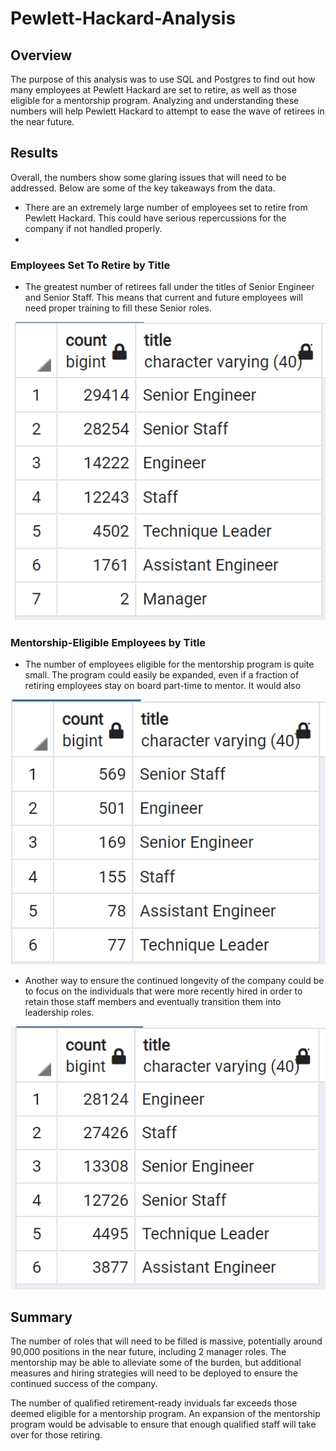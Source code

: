# Pewlett-Hackard-Analysis

## Overview
The purpose of this analysis was to use SQL and Postgres to find out how many employees at Pewlett Hackard are set to retire, as well as those eligible for a mentorship program.  Analyzing and understanding these numbers will help Pewlett Hackard to attempt to ease the wave of retirees in the near future.  

## Results
Overall, the numbers show some glaring issues that will need to be addressed.  Below are some of the key takeaways from the data. 

* There are an extremely large number of employees set to retire from Pewlett Hackard.  This could have serious repercussions for the company if not handled properly.  
* 

### Employees Set To Retire by Title
* The greatest number of retirees fall under the titles of Senior Engineer and Senior Staff.  This means that current and future employees will need proper training to fill these Senior roles.  

![Retiring Titles](https://github.com/cflavallee/Pewlett-Hackard-Analysis/blob/main/retiring%20titles.PNG)

### Mentorship-Eligible Employees by Title
* The number of employees eligible for the mentorship program is quite small.  The program could easily be expanded, even if a fraction of retiring employees stay on board part-time to mentor.  It would also  

![Mentorship Titles](https://github.com/cflavallee/Pewlett-Hackard-Analysis/blob/main/mentorship%20titles.PNG)

* Another way to ensure the continued longevity of the company could be to focus on the individuals that were more recently hired in order to retain those staff members and eventually transition them into leadership roles.

![Mentorship Hire Date](https://github.com/cflavallee/Pewlett-Hackard-Analysis/blob/main/most%20recent%20hire%20by%20titles.PNG)


## Summary
The number of roles that will need to be filled is massive, potentially around 90,000 positions in the near future, including 2 manager roles.  The mentorship may be able to alleviate some of the burden, but additional measures and hiring strategies will need to be deployed to ensure the continued success of the company.  

The number of qualified retirement-ready inviduals far exceeds those deemed eligible for a mentorship program.  An expansion of the mentorship program would be advisable to ensure that enough qualified staff will take over for those retiring. 